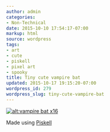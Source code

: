 ```yaml
---
author: admin
categories:
- Non-Technical
date: 2015-10-10 17:54:17-07:00
markup: html
source: wordpress
tags:
- art
- cute
- piskell
- pixel art
- spooky
title: Tiny cute vampire bat
updated: 2015-10-17 19:15:20-07:00
wordpress_id: 279
wordpress_slug: tiny-cute-vampire-bat
---
```

[![alt:vampire bat x16](https://blog.za3k.com/wp-content/uploads/2015/10/vampire-bat-x16.png)](https://blog.za3k.com/wp-content/uploads/2015/10/vampire-bat-x16.png)

Made using [Piskell](http://www.piskelapp.com/)
